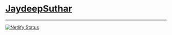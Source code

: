 # [JaydeepSuthar](https://jaydeepsuthar.tech)
---

[![Netlify Status](https://api.netlify.com/api/v1/badges/52735fae-0da1-45a2-919a-a9d65bd593aa/deploy-status)](https://app.netlify.com/sites/jaydeepsuthar/deploys)
